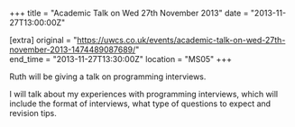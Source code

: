 +++
title = "Academic Talk on Wed 27th November 2013"
date = "2013-11-27T13:00:00Z"

[extra]
original = "https://uwcs.co.uk/events/academic-talk-on-wed-27th-november-2013-1474489087689/"    
end_time = "2013-11-27T13:30:00Z"
location = "MS05"
+++

Ruth will be giving a talk on programming interviews.

I will talk about my experiences with programming interviews, which will include the format of interviews, what type of questions to expect and revision tips.


